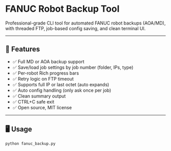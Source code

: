 # FANUC Robot Backup Tool

Professional-grade CLI tool for automated FANUC robot backups (AOA/MD), with threaded FTP, job-based config saving, and clean terminal UI.

---

## 🚀 Features

- ✅ Full MD or AOA backup support
- ✅ Save/load job settings by job number (folder, IPs, type)
- ✅ Per-robot Rich progress bars
- ✅ Retry logic on FTP timeout
- ✅ Supports full IP or last octet (auto expands)
- ✅ Auto config handling (only ask once per job)
- ✅ Clean summary output
- ✅ CTRL+C safe exit
- ✅ Open source, MIT license

---

## 🖥 Usage

```bash
python fanuc_backup.py
